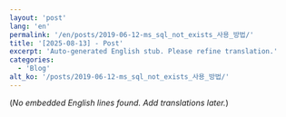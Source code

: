 ```yaml
---
layout: 'post'
lang: 'en'
permalink: '/en/posts/2019-06-12-ms_sql_not_exists_사용_방법/'
title: '[2025-08-13] - Post'
excerpt: 'Auto-generated English stub. Please refine translation.'
categories:
  - 'Blog'
alt_ko: '/posts/2019-06-12-ms_sql_not_exists_사용_방법/'
---
```


(*No embedded English lines found. Add translations later.*)
